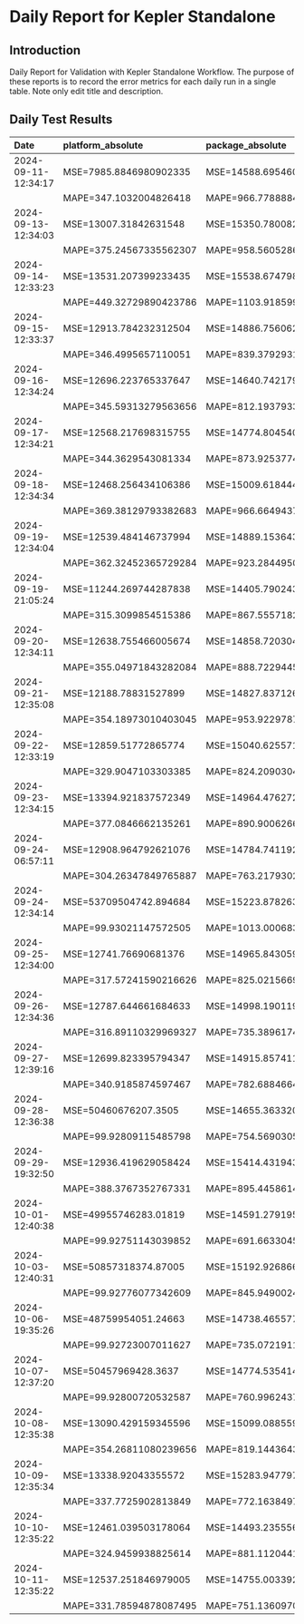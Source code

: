 # Daily Report for Kepler Standalone

## Introduction
Daily Report for Validation with Kepler Standalone Workflow. The purpose of these reports is to record the error metrics for each daily run in a single table. Note only edit title and description.

## Daily Test Results
| Date                | platform_absolute       | package_absolute        | platform_dynamic        | package_dynamic         | platform_idle           | package_idle            |
|:--------------------|:------------------------|:------------------------|:------------------------|:------------------------|:------------------------|:------------------------|
| 2024-09-11-12:34:17 | MSE=7985.8846980902335  | MSE=14588.69546039203   | MSE=941.0543141414697   | MSE=819.3169992632772   | MSE=3741.2287079729635  | MSE=20513.137405960762  |
|                     | MAPE=347.1032004826418  | MAPE=966.77888848175    | MAPE=672.1946205514441  | MAPE=363.94554107285035 | MAPE=2390.8266663438835 | MAPE=24623.381946600057 |
| 2024-09-13-12:34:03 | MSE=13007.31842631548   | MSE=15350.780082348127  | MSE=3255.9238909315827  | MSE=600.3259997364027   | MSE=3724.4417296560246  | MSE=20521.76794736475   |
|                     | MAPE=375.24567335562307 | MAPE=958.5605286469754  | MAPE=1429.6126407461052 | MAPE=490.48345381284844 | MAPE=2269.585418008504  | MAPE=26030.358954139167 |
| 2024-09-14-12:33:23 | MSE=13531.207399233435  | MSE=15538.674798294705  | MSE=3413.5797421945563  | MSE=592.0466196543595   | MSE=3752.6725975018776  | MSE=20555.840835427418  |
|                     | MAPE=449.32729890423786 | MAPE=1103.9185997310337 | MAPE=inf                | MAPE=inf                | MAPE=2484.257828773947  | MAPE=33107.017507189434 |
| 2024-09-15-12:33:37 | MSE=12913.784232312504  | MSE=14886.756062554537  | MSE=3297.9823562021847  | MSE=677.8814390295638   | MSE=3704.823841759644   | MSE=20517.379791701944  |
|                     | MAPE=346.4995657110051  | MAPE=839.3792931613054  | MAPE=1247.174071254456  | MAPE=197.55640972814453 | MAPE=2137.842721545242  | MAPE=25431.02800825856  |
| 2024-09-16-12:34:24 | MSE=12696.223765337647  | MSE=14640.742179924711  | MSE=3228.6238863188482  | MSE=743.5922430463361   | MSE=3645.0607522263444  | MSE=20489.77987978462   |
|                     | MAPE=345.59313279563656 | MAPE=812.1937933442543  | MAPE=635.7253166166561  | MAPE=225.88527983535607 | MAPE=1845.936058435452  | MAPE=22120.539333861292 |
| 2024-09-17-12:34:21 | MSE=12568.217698315755  | MSE=14774.80454080479   | MSE=3078.218715331699   | MSE=730.4726154829373   | MSE=3665.9999519132066  | MSE=20514.76503964703   |
|                     | MAPE=344.3629543081334  | MAPE=873.9253774050474  | MAPE=540.6036387406683  | MAPE=111.41669433829587 | MAPE=1961.2113134422368 | MAPE=25472.733359582733 |
| 2024-09-18-12:34:34 | MSE=12468.256434106386  | MSE=15009.61844408717   | MSE=2930.6918098301817  | MSE=690.1495873407986   | MSE=3746.2709503613596  | MSE=20555.042948737228  |
|                     | MAPE=369.38129793382683 | MAPE=966.6649437981267  | MAPE=323.6056192554566  | MAPE=110.24301615045256 | MAPE=2429.011687348065  | MAPE=32778.46762936253  |
| 2024-09-19-12:34:04 | MSE=12539.484146737994  | MSE=14889.153643003187  | MSE=2981.7165287231583  | MSE=710.8537714130252   | MSE=3752.4708013364543  | MSE=20552.51295341985   |
|                     | MAPE=362.32452365729284 | MAPE=923.2844950897526  | MAPE=402.45915734239617 | MAPE=413.5799706272378  | MAPE=2482.063061925886  | MAPE=32272.435024643084 |
| 2024-09-19-21:05:24 | MSE=11244.269744287838  | MSE=14405.79024320573   | MSE=2469.1149136989693  | MSE=808.2956294239498   | MSE=3686.7837093487997  | MSE=20529.590108583765  |
|                     | MAPE=315.3099854515386  | MAPE=867.555718226839   | MAPE=425.4971556923338  | MAPE=270.6377330914696  | MAPE=2024.806874456111  | MAPE=27206.68552624965  |
| 2024-09-20-12:34:11 | MSE=12638.755466005674  | MSE=14858.72030472386   | MSE=3114.9151637394366  | MSE=706.0855120823165   | MSE=3714.056042111606   | MSE=20509.78968693859   |
|                     | MAPE=355.04971843282084 | MAPE=888.7229445369157  | MAPE=769.8959110470649  | MAPE=189.45425644967904 | MAPE=2195.0277386454195 | MAPE=24019.455611335943 |
| 2024-09-21-12:35:08 | MSE=12188.78831527899   | MSE=14827.837126164608  | MSE=2862.007652450437   | MSE=723.0974609781323   | MSE=3699.8402577400616  | MSE=20530.607186911013  |
|                     | MAPE=354.18973010403045 | MAPE=953.922978740219   | MAPE=465.2961084193361  | MAPE=183.82780794534887 | MAPE=2102.3499186272293 | MAPE=27394.276435497984 |
| 2024-09-22-12:33:19 | MSE=12859.51772865774   | MSE=15040.625571975424  | MSE=3352.3696750166637  | MSE=634.0029799080426   | MSE=3640.37344128785    | MSE=20460.17669290908   |
|                     | MAPE=329.9047103303385  | MAPE=824.2090304609324  | MAPE=4450.179635576853  | MAPE=413.09765221138093 | MAPE=1783.4019126130784 | MAPE=18680.909968926186 |
| 2024-09-23-12:34:15 | MSE=13394.921837572349  | MSE=14964.476272191112  | MSE=3549.0057345880778  | MSE=675.1019736457946   | MSE=3657.053804298711   | MSE=20518.779466577023  |
|                     | MAPE=377.0846662135261  | MAPE=890.9006266910966  | MAPE=8049.556705403934  | MAPE=482.5863073651321  | MAPE=1860.5792476807974 | MAPE=25362.937850698338 |
| 2024-09-24-06:57:11 | MSE=12908.964792621076  | MSE=14784.741192966478  | MSE=3468.271926893738   | MSE=685.8279515266012   | MSE=3645.736990092117   | MSE=20465.661180636016  |
|                     | MAPE=304.26347849765887 | MAPE=763.2179302064513  | MAPE=596.8335634478416  | MAPE=153.74464544669277 | MAPE=1803.5795136890517 | MAPE=19098.52000281451  |
| 2024-09-24-12:34:14 | MSE=53709504742.894684  | MSE=15223.878263904224  | MSE=12689.58838161674   | MSE=616.8791500536665   | MSE=53754746592.45034   | MSE=20508.886462833656  |
|                     | MAPE=99.93021147572505  | MAPE=1013.000683478075  | MAPE=inf                | MAPE=232.08735983060964 | MAPE=99.97230016909965  | MAPE=23895.483750650536 |
| 2024-09-25-12:34:00 | MSE=12741.76690681376   | MSE=14965.843059961077  | MSE=3308.6539797745204  | MSE=652.9713982751223   | MSE=3666.280417667415   | MSE=20479.518739637115  |
|                     | MAPE=317.57241590216626 | MAPE=825.0215669729467  | MAPE=471.4510487340961  | MAPE=176.9227001614902  | MAPE=1906.650372394856  | MAPE=20435.40941707571  |
| 2024-09-26-12:34:36 | MSE=12787.644661684633  | MSE=14998.190119842087  | MSE=3241.699554840489   | MSE=660.9537362483456   | MSE=3677.861569195069   | MSE=20522.352537715677  |
|                     | MAPE=316.89110329969327 | MAPE=735.3896174730378  | MAPE=124.07465665452008 | MAPE=48.10034090456411  | MAPE=1968.7834485534133 | MAPE=25816.06838167968  |
| 2024-09-27-12:39:16 | MSE=12699.823395794347  | MSE=14915.857411635263  | MSE=3135.855319684059   | MSE=695.7096883919388   | MSE=3699.270140375372   | MSE=20528.632181980713  |
|                     | MAPE=340.9185874597467  | MAPE=782.6884664952933  | MAPE=167.7934642534487  | MAPE=93.79865693354103  | MAPE=2093.734275847836  | MAPE=27076.92723552385  |
| 2024-09-28-12:36:38 | MSE=50460676207.3505    | MSE=14655.36332030937   | MSE=12284.380695007962  | MSE=750.327493382528    | MSE=50503884291.424416  | MSE=20503.71870959246   |
|                     | MAPE=99.92809115485798  | MAPE=754.5690305665889  | MAPE=inf                | MAPE=63.25384039950039  | MAPE=99.97147359587484  | MAPE=23456.515075877007 |
| 2024-09-29-19:32:50 | MSE=12936.419629058424  | MSE=15414.431943335401  | MSE=3161.2138590786003  | MSE=602.9822425316815   | MSE=3686.5958547845707  | MSE=20515.184963955257  |
|                     | MAPE=388.3767352767331  | MAPE=895.4458614037419  | MAPE=175.71316697828095 | MAPE=51.54939371544839  | MAPE=2019.2565492613803 | MAPE=24793.79495045552  |
| 2024-10-01-12:40:38 | MSE=49955746283.01819   | MSE=14591.2791956466    | MSE=12635.570983992873  | MSE=721.8920330747555   | MSE=49999217436.98277   | MSE=20514.924312219682  |
|                     | MAPE=99.92751143039852  | MAPE=691.6633045413438  | MAPE=inf                | MAPE=55.07409077756408  | MAPE=99.97138043186187  | MAPE=24689.107176033565 |
| 2024-10-03-12:40:31 | MSE=50857318374.87005   | MSE=15192.926866462238  | MSE=13066.590790541133  | MSE=637.3733676361259   | MSE=50901728821.02661   | MSE=20527.62978029638   |
|                     | MAPE=99.92776077342609  | MAPE=845.9490024278873  | MAPE=inf                | MAPE=52.226948232843775 | MAPE=99.97165992475448  | MAPE=26801.87579017305  |
| 2024-10-06-19:35:26 | MSE=48759954051.24663   | MSE=14738.465577191759  | MSE=12560.18305348914   | MSE=723.8547077504726   | MSE=48803018038.85584   | MSE=20516.74599923962   |
|                     | MAPE=99.92723007011627  | MAPE=735.0721911424903  | MAPE=inf                | MAPE=51.37550976463632  | MAPE=99.97102585579117  | MAPE=25149.24695231036  |
| 2024-10-07-12:37:20 | MSE=50457969428.3637    | MSE=14774.535414144228  | MSE=12493.600061476678  | MSE=681.8233903498847   | MSE=50501371327.79031   | MSE=20515.564143770327  |
|                     | MAPE=99.92800720532587  | MAPE=760.9962437416057  | MAPE=inf                | MAPE=61.401312348979154 | MAPE=99.97147141024253  | MAPE=24983.26206029623  |
| 2024-10-08-12:35:38 | MSE=13090.429159345596  | MSE=15099.088559678949  | MSE=3312.7872733131067  | MSE=638.7617607442938   | MSE=3712.0577999115685  | MSE=20533.005519792936  |
|                     | MAPE=354.26811080239656 | MAPE=819.1443643069528  | MAPE=157.17530798936806 | MAPE=84.69655081682833  | MAPE=2182.984161237324  | MAPE=28026.956095866513 |
| 2024-10-09-12:35:34 | MSE=13338.92043355572   | MSE=15283.947797883047  | MSE=3523.597283513655   | MSE=588.7878451520024   | MSE=3657.6204087673354  | MSE=20482.45369879987   |
|                     | MAPE=337.7725902813849  | MAPE=772.1638497024022  | MAPE=144.4031377737908  | MAPE=52.45850072180266  | MAPE=1861.723390434508  | MAPE=20717.255573193193 |
| 2024-10-10-12:35:22 | MSE=12461.039503178064  | MSE=14493.235556367837  | MSE=3102.6628023589346  | MSE=787.9246883691541   | MSE=3690.575312220396   | MSE=20517.364969309347  |
|                     | MAPE=324.9459938825614  | MAPE=881.1120441575462  | MAPE=156.5252183495036  | MAPE=65.76246975514405  | MAPE=2046.7472675197787 | MAPE=25102.95618936708  |
| 2024-10-11-12:35:22 | MSE=12537.251846979005  | MSE=14755.003392766273  | MSE=3093.0934521380464  | MSE=731.5477917360039   | MSE=3698.17591795283    | MSE=20534.27765927762   |
|                     | MAPE=331.78594878087495 | MAPE=751.1360970504015  | MAPE=130.69400685237994 | MAPE=49.591616603457524 | MAPE=2090.931795464983  | MAPE=27972.13450868579  |